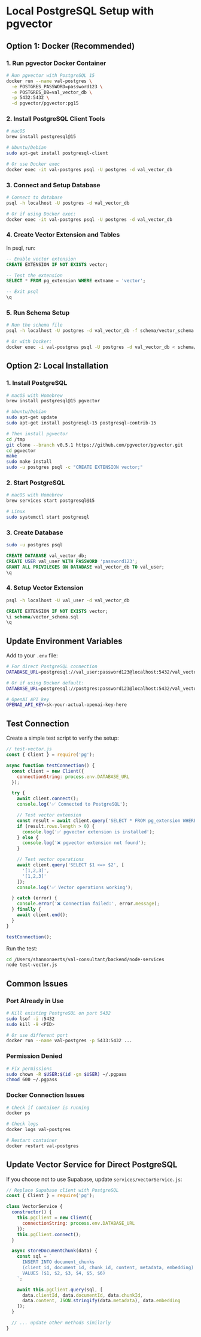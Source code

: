 # Local PostgreSQL Setup with pgvector

## Option 1: Docker (Recommended)

### 1. Run pgvector Docker Container
```bash
# Run pgvector with PostgreSQL 15
docker run --name val-postgres \
  -e POSTGRES_PASSWORD=password123 \
  -e POSTGRES_DB=val_vector_db \
  -p 5432:5432 \
  -d pgvector/pgvector:pg15
```

### 2. Install PostgreSQL Client Tools
```bash
# macOS
brew install postgresql@15

# Ubuntu/Debian
sudo apt-get install postgresql-client

# Or use Docker exec
docker exec -it val-postgres psql -U postgres -d val_vector_db
```

### 3. Connect and Setup Database
```bash
# Connect to database
psql -h localhost -U postgres -d val_vector_db

# Or if using Docker exec:
docker exec -it val-postgres psql -U postgres -d val_vector_db
```

### 4. Create Vector Extension and Tables
In psql, run:
```sql
-- Enable vector extension
CREATE EXTENSION IF NOT EXISTS vector;

-- Test the extension
SELECT * FROM pg_extension WHERE extname = 'vector';

-- Exit psql
\q
```

### 5. Run Schema Setup
```bash
# Run the schema file
psql -h localhost -U postgres -d val_vector_db -f schema/vector_schema.sql

# Or with Docker:
docker exec -i val-postgres psql -U postgres -d val_vector_db < schema/vector_schema.sql
```

## Option 2: Local Installation

### 1. Install PostgreSQL
```bash
# macOS with Homebrew
brew install postgresql@15 pgvector

# Ubuntu/Debian
sudo apt-get update
sudo apt-get install postgresql-15 postgresql-contrib-15

# Then install pgvector
cd /tmp
git clone --branch v0.5.1 https://github.com/pgvector/pgvector.git
cd pgvector
make
sudo make install
sudo -u postgres psql -c "CREATE EXTENSION vector;"
```

### 2. Start PostgreSQL
```bash
# macOS with Homebrew
brew services start postgresql@15

# Linux
sudo systemctl start postgresql
```

### 3. Create Database
```bash
sudo -u postgres psql
```

```sql
CREATE DATABASE val_vector_db;
CREATE USER val_user WITH PASSWORD 'password123';
GRANT ALL PRIVILEGES ON DATABASE val_vector_db TO val_user;
\q
```

### 4. Setup Vector Extension
```bash
psql -h localhost -U val_user -d val_vector_db
```

```sql
CREATE EXTENSION IF NOT EXISTS vector;
\i schema/vector_schema.sql
\q
```

## Update Environment Variables

Add to your `.env` file:

```bash
# For direct PostgreSQL connection
DATABASE_URL=postgresql://val_user:password123@localhost:5432/val_vector_db

# Or if using Docker default:
DATABASE_URL=postgresql://postgres:password123@localhost:5432/val_vector_db

# OpenAI API key
OPENAI_API_KEY=sk-your-actual-openai-key-here
```

## Test Connection

Create a simple test script to verify the setup:

```javascript
// test-vector.js
const { Client } = require('pg');

async function testConnection() {
  const client = new Client({
    connectionString: process.env.DATABASE_URL
  });

  try {
    await client.connect();
    console.log('✅ Connected to PostgreSQL');

    // Test vector extension
    const result = await client.query('SELECT * FROM pg_extension WHERE extname = $1', ['vector']);
    if (result.rows.length > 0) {
      console.log('✅ pgvector extension is installed');
    } else {
      console.log('❌ pgvector extension not found');
    }

    // Test vector operations
    await client.query('SELECT $1 <=> $2', [
      '[1,2,3]',
      '[1,2,3]'
    ]);
    console.log('✅ Vector operations working');

  } catch (error) {
    console.error('❌ Connection failed:', error.message);
  } finally {
    await client.end();
  }
}

testConnection();
```

Run the test:
```bash
cd /Users/shannonaerts/val-consultant/backend/node-services
node test-vector.js
```

## Common Issues

### Port Already in Use
```bash
# Kill existing PostgreSQL on port 5432
sudo lsof -i :5432
sudo kill -9 <PID>

# Or use different port
docker run --name val-postgres -p 5433:5432 ...
```

### Permission Denied
```bash
# Fix permissions
sudo chown -R $USER:$(id -gn $USER) ~/.pgpass
chmod 600 ~/.pgpass
```

### Docker Connection Issues
```bash
# Check if container is running
docker ps

# Check logs
docker logs val-postgres

# Restart container
docker restart val-postgres
```

## Update Vector Service for Direct PostgreSQL

If you choose not to use Supabase, update `services/vectorService.js`:

```javascript
// Replace Supabase client with PostgreSQL
const { Client } = require('pg');

class VectorService {
  constructor() {
    this.pgClient = new Client({
      connectionString: process.env.DATABASE_URL
    });
    this.pgClient.connect();
  }

  async storeDocumentChunk(data) {
    const sql = `
      INSERT INTO document_chunks
      (client_id, document_id, chunk_id, content, metadata, embedding)
      VALUES ($1, $2, $3, $4, $5, $6)
    `;

    await this.pgClient.query(sql, [
      data.clientId, data.documentId, data.chunkId,
      data.content, JSON.stringify(data.metadata), data.embedding
    ]);
  }

  // ... update other methods similarly
}
```